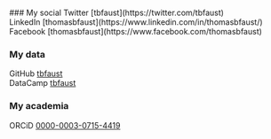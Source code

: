 <header></header> <br>
### My social
Twitter     [tbfaust](https://twitter.com/tbfaust)<br>
LinkedIn    [thomasbfaust](https://www.linkedin.com/in/thomasbfaust/)<br>
Facebook    [thomasbfaust](https://www.facebook.com/thomasbfaust)

### My data
GitHub      [tbfaust](https://github.com/tbfaust) <br>
DataCamp    [tbfaust](https://datacamp.com/profile/tbfaust)

### My academia
ORCiD       [0000-0003-0715-4419](https://orcid.org/0000-0003-0715-4419)
